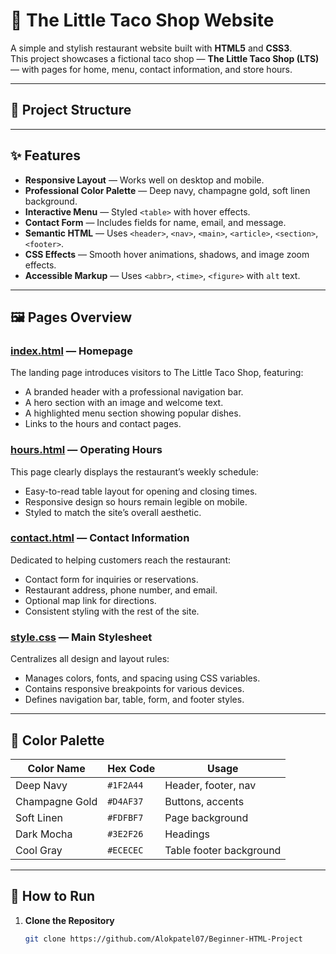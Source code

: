 # 🌮 The Little Taco Shop Website

A simple and stylish restaurant website built with **HTML5** and **CSS3**.  
This project showcases a fictional taco shop — **The Little Taco Shop (LTS)** — with pages for home, menu, contact information, and store hours.

---

## 📂 Project Structure


---

## ✨ Features

- **Responsive Layout** — Works well on desktop and mobile.
- **Professional Color Palette** — Deep navy, champagne gold, soft linen background.
- **Interactive Menu** — Styled `<table>` with hover effects.
- **Contact Form** — Includes fields for name, email, and message.
- **Semantic HTML** — Uses `<header>`, `<nav>`, `<main>`, `<article>`, `<section>`, `<footer>`.
- **CSS Effects** — Smooth hover animations, shadows, and image zoom effects.
- **Accessible Markup** — Uses `<abbr>`, `<time>`, `<figure>` with `alt` text.

---

## 🖼 Pages Overview


### [index.html](https://github.com/Alokpatel07/Beginner-HTML-Project/blob/main/index.html) — Homepage
The landing page introduces visitors to The Little Taco Shop, featuring:
- A branded header with a professional navigation bar.
- A hero section with an image and welcome text.
- A highlighted menu section showing popular dishes.
- Links to the hours and contact pages.

### [hours.html](https://github.com/Alokpatel07/Beginner-HTML-Project/blob/main/hours.html) — Operating Hours
This page clearly displays the restaurant’s weekly schedule:
- Easy-to-read table layout for opening and closing times.
- Responsive design so hours remain legible on mobile.
- Styled to match the site’s overall aesthetic.

### [contact.html](https://github.com/Alokpatel07/Beginner-HTML-Project/blob/main/contact.html) — Contact Information
Dedicated to helping customers reach the restaurant:
- Contact form for inquiries or reservations.
- Restaurant address, phone number, and email.
- Optional map link for directions.
- Consistent styling with the rest of the site.

### [style.css](https://github.com/Alokpatel07/Beginner-HTML-Project/blob/main/style.css) — Main Stylesheet
Centralizes all design and layout rules:
- Manages colors, fonts, and spacing using CSS variables.
- Contains responsive breakpoints for various devices.
- Defines navigation bar, table, form, and footer styles.

---

## 🎨 Color Palette

| Color Name       | Hex Code  | Usage |
|------------------|-----------|-------|
| Deep Navy        | `#1F2A44` | Header, footer, nav |
| Champagne Gold   | `#D4AF37` | Buttons, accents |
| Soft Linen       | `#FDFBF7` | Page background |
| Dark Mocha       | `#3E2F26` | Headings |
| Cool Gray        | `#ECECEC` | Table footer background |

---

## 🚀 How to Run

1. **Clone the Repository**
   ```bash
   git clone https://github.com/Alokpatel07/Beginner-HTML-Project
